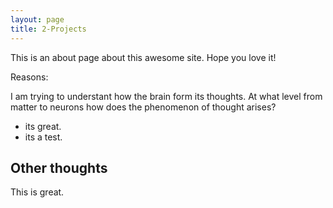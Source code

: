 ```yaml
---
layout: page
title: 2-Projects
---
```


This is an about page about this awesome site.
Hope you love it!

Reasons:

I am trying to understant how the brain form its thoughts. At what  level  from matter to neurons how does the phenomenon of thought arises?
- its great.
- its a test.

## Other thoughts

This is great.
